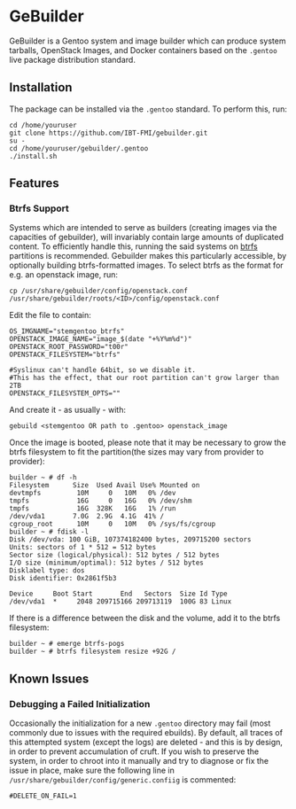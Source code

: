 # GeBuilder

GeBuilder is a Gentoo system and image builder which can produce system tarballs, OpenStack Images, and Docker containers based on the `.gentoo` live package distribution standard.

## Installation

The package can be installed via the `.gentoo` standard.
To perform this, run:

```
cd /home/youruser
git clone https://github.com/IBT-FMI/gebuilder.git
su -
cd /home/youruser/gebuilder/.gentoo
./install.sh
```

## Features

### Btrfs Support

Systems which are intended to serve as builders (creating images via the capacities of gebuilder), will invariably contain large amounts of duplicated content.
To efficiently handle this, running the said systems on [btrfs](https://en.wikipedia.org/wiki/Btrfs) partitions is recommended.
Gebuilder makes this particularly accessible, by optionally building btrfs-formatted images.
To select btrfs as the format for e.g. an openstack image, run:

```
cp /usr/share/gebuilder/config/openstack.conf /usr/share/gebuilder/roots/<ID>/config/openstack.conf
```

Edit the file to contain:

```
OS_IMGNAME="stemgentoo_btrfs"
OPENSTACK_IMAGE_NAME="image_$(date "+%Y%m%d")"
OPENSTACK_ROOT_PASSWORD="t00r"
OPENSTACK_FILESYSTEM="btrfs"

#Syslinux can't handle 64bit, so we disable it.
#This has the effect, that our root partition can't grow larger than 2TB
OPENSTACK_FILESYSTEM_OPTS=""
```

And create it - as usually - with:

```
gebuild <stemgentoo OR path to .gentoo> openstack_image
```

Once the image is booted, please note that it may be necessary to grow the btrfs filesystem to fit the partition(the sizes may vary from provider to provider):

```
builder ~ # df -h
Filesystem      Size  Used Avail Use% Mounted on
devtmpfs         10M     0   10M   0% /dev
tmpfs            16G     0   16G   0% /dev/shm
tmpfs            16G  328K   16G   1% /run
/dev/vda1       7.0G  2.9G  4.1G  41% /
cgroup_root      10M     0   10M   0% /sys/fs/cgroup
builder ~ # fdisk -l
Disk /dev/vda: 100 GiB, 107374182400 bytes, 209715200 sectors
Units: sectors of 1 * 512 = 512 bytes
Sector size (logical/physical): 512 bytes / 512 bytes
I/O size (minimum/optimal): 512 bytes / 512 bytes
Disklabel type: dos
Disk identifier: 0x2861f5b3

Device     Boot Start       End   Sectors  Size Id Type
/dev/vda1  *     2048 209715166 209713119  100G 83 Linux
```

If there is a difference between the disk and the volume, add it to the btrfs filesystem:

```
builder ~ # emerge btrfs-pogs
builder ~ # btrfs filesystem resize +92G /
```

## Known Issues

### Debugging a Failed Initialization

Occasionally the initialization for a new `.gentoo` directory may fail (most commonly due to issues with the required ebuilds).
By default, all traces of this attempted system (except the logs) are deleted - and this is by design, in order to prevent accumulation of cruft.
If you wish to preserve the system, in order to chroot into it manually and try to diagnose or fix the issue in place, make sure the following line in `/usr/share/gebuilder/config/generic.confiig` is commented:

```shell
#DELETE_ON_FAIL=1
```
